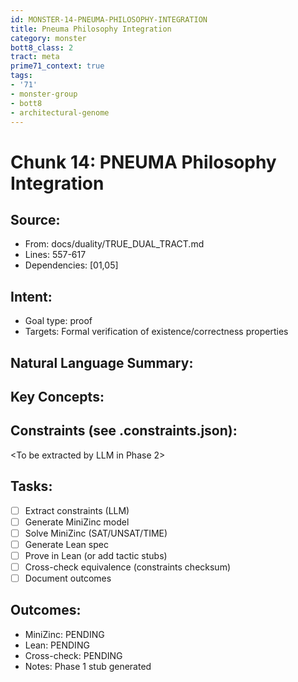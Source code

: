 ```yaml
---
id: MONSTER-14-PNEUMA-PHILOSOPHY-INTEGRATION
title: Pneuma Philosophy Integration
category: monster
bott8_class: 2
tract: meta
prime71_context: true
tags:
- '71'
- monster-group
- bott8
- architectural-genome
---
```



# Chunk 14: PNEUMA Philosophy Integration

## Source:
- From: docs/duality/TRUE_DUAL_TRACT.md
- Lines: 557-617
- Dependencies: [01,05]

## Intent:
- Goal type: proof
- Targets: Formal verification of existence/correctness properties

## Natural Language Summary:
<To be filled during extraction phase>

## Key Concepts:
<To be identified from source during extraction>

## Constraints (see .constraints.json):
<To be extracted by LLM in Phase 2>

## Tasks:
- [ ] Extract constraints (LLM)
- [ ] Generate MiniZinc model
- [ ] Solve MiniZinc (SAT/UNSAT/TIME)
- [ ] Generate Lean spec
- [ ] Prove in Lean (or add tactic stubs)
- [ ] Cross-check equivalence (constraints checksum)
- [ ] Document outcomes

## Outcomes:
- MiniZinc: PENDING
- Lean: PENDING
- Cross-check: PENDING
- Notes: Phase 1 stub generated
